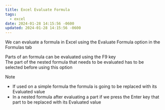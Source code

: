 ```yaml
---
title: Excel Evaluate Formula
tags:
  - excel
date: 2024-01-28 14:15:56 -0600
updated: 2024-01-28 14:15:56 -0600
---
```


We can evaluate a formula in Excel using the Evaluate Formula option in the Formulas tab

Parts of an formula can be evaluated using the F9 key  
The part of the nested formula that needs to be evaluated has to be selected before using this option

 > [!note]
 > * If used on a simple formula the formula is going to be replaced with its Evaluated value
 > * In a nested formula after evaluating a part if we press the Enter key that part to be replaced with its Evaluated value
 